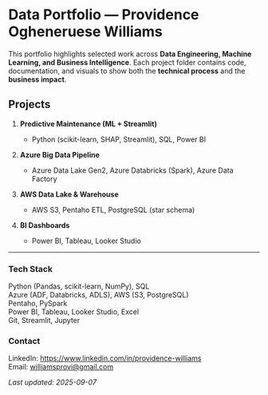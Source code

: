 # Data Portfolio — Providence Ogheneruese Williams

This portfolio highlights selected work across **Data Engineering, Machine Learning, and Business Intelligence**.
Each project folder contains code, documentation, and visuals to show both the **technical process** and the **business impact**.

## Projects

1. **Predictive Maintenance (ML + Streamlit)**
   - Python (scikit-learn, SHAP, Streamlit), SQL, Power BI

2. **Azure Big Data Pipeline**
   - Azure Data Lake Gen2, Azure Databricks (Spark), Azure Data Factory

3. **AWS Data Lake & Warehouse**
   - AWS S3, Pentaho ETL, PostgreSQL (star schema)

4. **BI Dashboards**
   - Power BI, Tableau, Looker Studio

---

### Tech Stack
Python (Pandas, scikit-learn, NumPy), SQL  
Azure (ADF, Databricks, ADLS), AWS (S3, PostgreSQL)  
Pentaho, PySpark  
Power BI, Tableau, Looker Studio, Excel  
Git, Streamlit, Jupyter

### Contact
LinkedIn: https://www.linkedin.com/in/providence-williams  
Email: williamsprovi@gmail.com

_Last updated: 2025-09-07_
